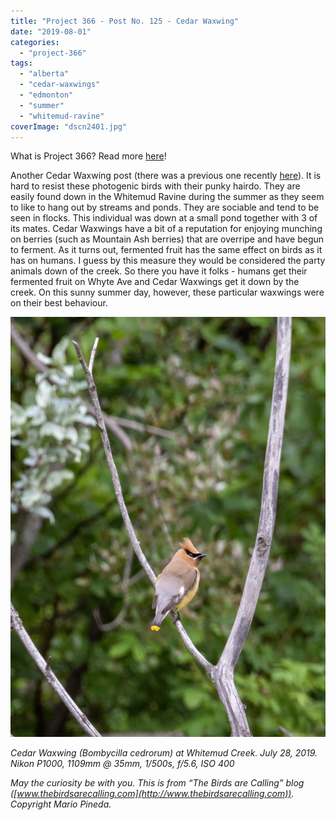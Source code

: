 ```yaml
---
title: "Project 366 - Post No. 125 - Cedar Waxwing"
date: "2019-08-01"
categories: 
  - "project-366"
tags: 
  - "alberta"
  - "cedar-waxwings"
  - "edmonton"
  - "summer"
  - "whitemud-ravine"
coverImage: "dscn2401.jpg"
---
```


What is Project 366? Read more [here](https://thebirdsarecalling.com/2019/03/29/project-366/)!

Another Cedar Waxwing post (there was a previous one recently [here](http://thebirdsarecalling.com/2019/07/07/project-366-post-no-101-cedar-waxwings-at-the-mactaggard-sanctuary/)). It is hard to resist these photogenic birds with their punky hairdo. They are easily found down in the Whitemud Ravine during the summer as they seem to like to hang out by streams and ponds. They are sociable and tend to be seen in flocks. This individual was down at a small pond together with 3 of its mates. Cedar Waxwings have a bit of a reputation for enjoying munching on berries (such as Mountain Ash berries) that are overripe and have begun to ferment. As it turns out, fermented fruit has the same effect on birds as it has on humans. I guess by this measure they would be considered the party animals down of the creek. So there you have it folks - humans get their fermented fruit on Whyte Ave and Cedar Waxwings get it down by the creek. On this sunny summer day, however, these particular waxwings were on their best behaviour.

![](images/dscn2401.jpg)

_Cedar Waxwing (Bombycilla cedrorum) at Whitemud Creek. July 28, 2019. Nikon P1000, 1109mm @ 35mm, 1/500s, f/5.6, ISO 400_

_May the curiosity be with you. This is from “The Birds are Calling” blog ([www.thebirdsarecalling.com](http://www.thebirdsarecalling.com)). Copyright Mario Pineda._
